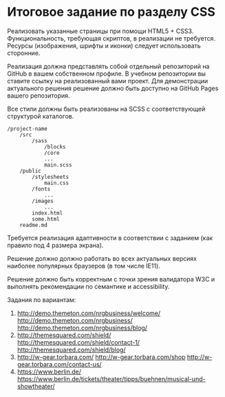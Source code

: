 # Итоговое задание по разделу CSS

Реализовать указанные страницы при помощи HTML5 + CSS3. Функциональность, требующая скриптов, в реализации не требуется. Ресурсы (изображения, шрифты и иконки) следует использовать сторонние.

Реализация должна представлять собой отдельный репозиторий на GitHub в вашем собственном профиле. В учебном репозитории вы ставите ссылку на реализованный вами проект. Для демонстрации актуального решения решение должно быть доступно на GitHub Pages вашего репозитория.

Все стили должны быть реализованы на SCSS с соответствующей структурой каталогов.

	/project-name
		/src
			/sass
				/blocks
				/core
				...
				main.scss
		/public
			/stylesheets
				main.css
			/fonts
				...
			/images
				...
			index.html
			some.html
		readme.md
			
Требуется реализация адаптивности в соответствии с заданием (как правило под 4 размера экрана).

Решение должно должно работать во всех актуальных версиях наиболее популярных браузеров (в том числе IE11).

Решение должно быть корректным с точки зрения валидатора W3C и выполнять рекомендации по семантике и accessibility.



Задания по вариантам:

1. 
	http://demo.themeton.com/nrgbusiness/welcome/
	http://demo.themeton.com/nrgbusiness/
	http://demo.themeton.com/nrgbusiness/blog/
2. 
	http://themesquared.com/shield/
	http://themesquared.com/shield/contact-1/
	http://themesquared.com/shield/blog/
3. 
	http://w-gear.torbara.com/
	http://w-gear.torbara.com/shop
	http://w-gear.torbara.com/contact-us/
4.
	https://www.berlin.de/
	https://www.berlin.de/tickets/theater/tipps/buehnen/musical-und-showtheater/
